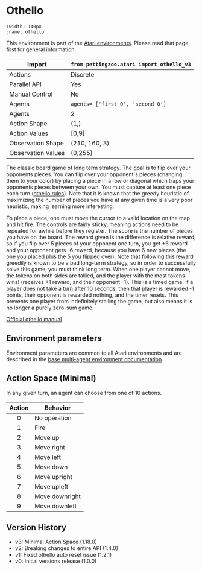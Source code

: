 
# Othello

```{figure} ../_static/videos/multi-agent-environments/othello.gif
:width: 140px
:name: othello
```

This environment is part of the <a href='..'>Atari environments</a>. Please read that page first for general information.

| Import               | `from pettingzoo.atari import othello_v3` |
|----------------------|-------------------------------------------|
| Actions              | Discrete                                  |
| Parallel API         | Yes                                       |
| Manual Control       | No                                        |
| Agents               | `agents= ['first_0', 'second_0']`         |
| Agents               | 2                                         |
| Action Shape         | (1,)                                      |
| Action Values        | [0,9]                                     |
| Observation Shape    | (210, 160, 3)                             |
| Observation Values   | (0,255)                                   |

The classic board game of long term strategy. The goal is to flip over your opponents pieces. You can flip over your opponent's pieces (changing them to your color) by placing a piece in a row or diagonal which traps your opponents pieces between your own. You must capture at least one piece each turn
([othello rules](https://www.mastersofgames.com/rules/reversi-othello-rules.htm)). Note that it is known that the greedy heuristic of maximizing the number of pieces you have at any given time is a very poor heuristic, making learning more interesting.

To place a piece, one must move the cursor to a valid location on the map and hit fire. The controls are fairly sticky, meaning actions need to be repeated for awhile before they register. The score is the number of pieces you have on the board. The reward given is the difference is relative reward, so if you flip over 5 pieces of your opponent one turn, you get +6 reward and your opponent gets -6 reward, because you have 6 new pieces (the one you placed plus the 5 you flipped over). Note that following this reward greedily is known to be a bad long-term strategy, so in order to successfully solve this game, you must think long term. When one player cannot move, the tokens on both sides are tallied, and the player with the most tokens wins! (receives +1 reward, and their opponent -1). This is a timed game: if a player does not take a turn after 10 seconds, then that player is rewarded -1 points, their opponent is rewarded nothing, and the timer resets. This prevents one player from indefinitely stalling the game, but also means it is no longer a purely zero-sum game.

[Official othello manual](https://atariage.com/manual_html_page.php?SoftwareLabelID=335)

## Environment parameters

Environment parameters are common to all Atari environments and are described in the [base multi-agent environment documentation](../multi-agent-environments).

## Action Space (Minimal)

In any given turn, an agent can choose from one of 10 actions.

| Action | Behavior       |
|:------:|----------------|
|   0    | No operation   |
|   1    | Fire           |
|   2    | Move up        |
|   3    | Move right     |
|   4    | Move left      |
|   5    | Move down      |
|   6    | Move upright   |
|   7    | Move upleft    |
|   8    | Move downright |
|   9    | Move downleft  |

## Version History

* v3: Minimal Action Space (1.18.0)
* v2: Breaking changes to entire API (1.4.0)
* v1: Fixed othello auto reset issue (1.2.1)
* v0: Initial versions release (1.0.0)
